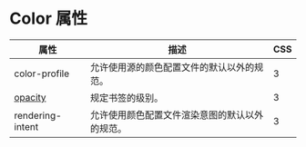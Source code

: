 # Color 属性

| 属性 | 描述 | CSS |
| --- | --- | --- |
| color-profile | 允许使用源的颜色配置文件的默认以外的规范。 | 3 |
| [opacity](/cssref/pr_opacity.asp "CSS3 opacity 属性") | 规定书签的级别。 | 3 |
| rendering-intent | 允许使用颜色配置文件渲染意图的默认以外的规范。 | 3 |

